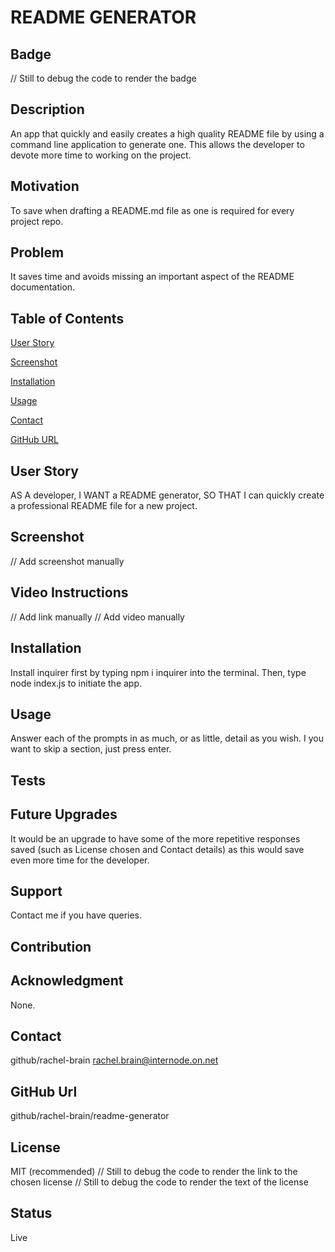 # README GENERATOR

## Badge

// Still to debug the code to render the badge

## Description
An app that quickly and easily creates a high quality README file by using a command line application to generate one.  This allows the developer to devote more time to working on the project.
    
## Motivation
To save when drafting a README.md file as one is required for every project repo.
    
## Problem
It saves time and avoids missing an important aspect of the README documentation.

## Table of Contents
[User Story](https://github.com/rachel-brain/readme-generator#user-story)

[Screenshot](https://github.com/rachel-brain/readme-generator#screenshot)

[Installation](https://github.com/rachel-brain/readme-generator#installation)

[Usage](https://github.com/rachel-brain/readme-generator#usage)

[Contact](https://github.com/rachel-brain/readme-generator#contact)

[GitHub URL](https://github.com/rachel-brain/readme-generator#github-url)


## User Story
AS A developer, I WANT a README generator, SO THAT I can quickly create a professional README file for a new project.
    
## Screenshot
// Add screenshot manually
    
## Video Instructions
// Add link manually
// Add video manually
    
## Installation
Install inquirer first by typing npm i inquirer into the terminal.  Then, type node index.js to initiate the app.
    
## Usage
Answer each of the prompts in as much, or as little, detail as you wish.  I you want to skip a section, just press enter.
    
## Tests

    
## Future Upgrades
It would be an upgrade to have some of the more repetitive responses saved (such as License chosen and Contact details) as this would save even more time for the developer.
    
## Support
Contact me if you have queries.
    
## Contribution

    
## Acknowledgment
None.
    
## Contact
github/rachel-brain
rachel.brain@internode.on.net

## GitHub Url
github/rachel-brain/readme-generator

## License
 MIT (recommended)
// Still to debug the code to render the link to the chosen license
// Still to debug the code to render the text of the license

## Status
Live
    